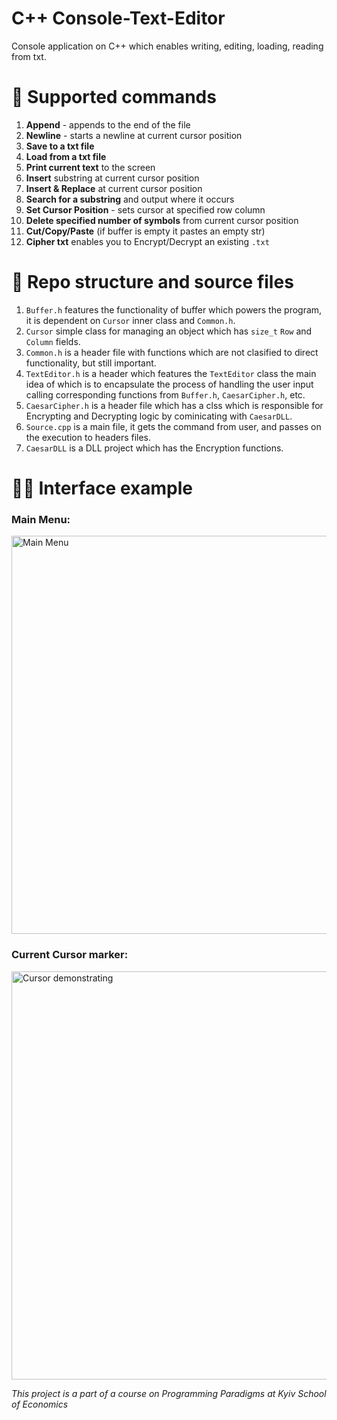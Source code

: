 # C++ Console-Text-Editor
Console application on C++ which enables writing, editing, loading, reading from txt.  

# 🎯 Supported commands
1. **Append** - appends to the end of the file
2. **Newline** - starts a newline at current cursor position
3. **Save to a txt file**
4. **Load from a txt file**
5. **Print current text** to the screen
6. **Insert** substring at current cursor position
7. **Insert & Replace** at current cursor position 
8. **Search for a substring** and output where it occurs
9. **Set Cursor Position** - sets cursor at specified row column 
10. **Delete specified number of symbols** from current cursor position
11. **Cut/Copy/Paste** (if buffer is empty it pastes an empty str)
12. **Cipher txt** enables you to Encrypt/Decrypt an existing `.txt` 
    
# 📁 Repo structure and source files
1. `Buffer.h` features the functionality of buffer which powers the program, it is dependent on `Cursor` inner class and `Common.h`.
2. `Cursor` simple class for managing an object which has `size_t` `Row` and `Column` fields.
3. `Common.h` is a header file with functions which are not clasified to direct functionality, but still important.
4. `TextEditor.h` is a header which features the `TextEditor` class the main idea of which is to encapsulate the process of handling the user input calling corresponding functions from `Buffer.h`, `CaesarCipher.h`, etc.
5. `CaesarCipher.h` is a header file which has a clss which is responsible for Encrypting and Decrypting logic by cominicating with `CaesarDLL`.  
6. `Source.cpp` is a main file, it gets the command from user, and passes on the execution to headers files.
7. `CaesarDLL` is a DLL project which has the Encryption functions.

# 👨‍💻 Interface example
### Main Menu:
<img width="637" alt="Main Menu" src="https://github.com/hermanhavva/C-Console-Text-Editor/assets/108483440/f1948ae3-c994-41d8-aac7-ebc17bc280de">

### Current Cursor marker:
<img width="653" alt="Cursor demonstrating" src="https://github.com/hermanhavva/C-Console-Text-Editor/assets/108483440/f6574fe7-d375-4508-b565-1cde306ffc85">


  *This project is a part of a course on Programming Paradigms at Kyiv School of Economics*
